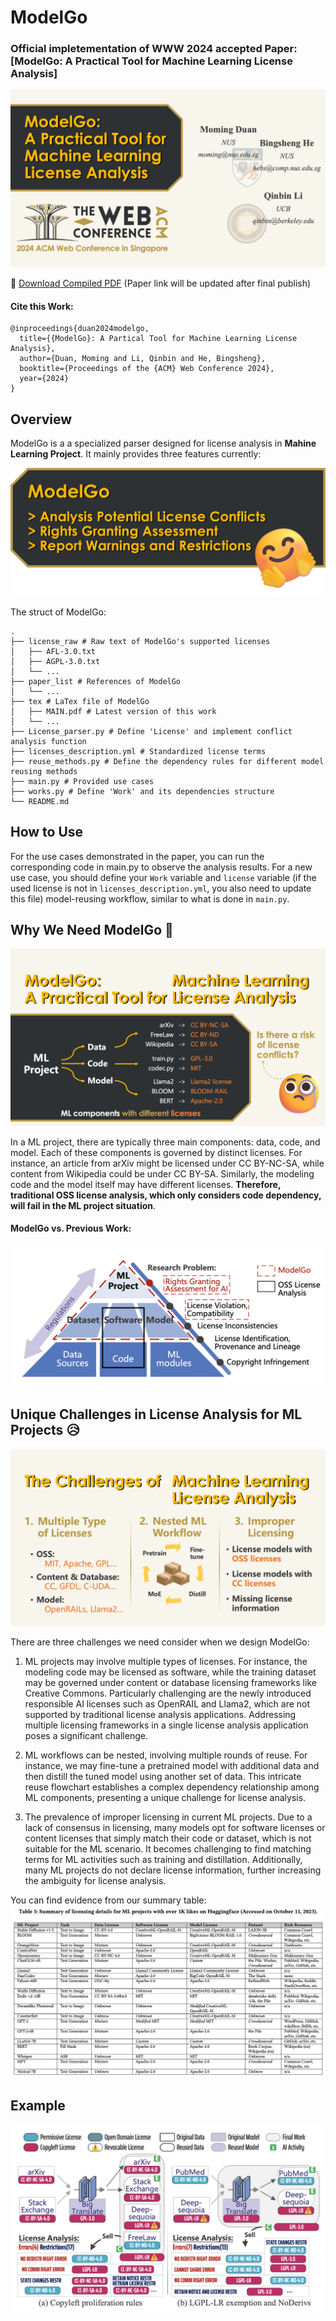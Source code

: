 # ModelGo

### Official impletementation of WWW 2024 accepted Paper:[ModelGo: A Practical Tool for Machine Learning License Analysis]
![img](images/cover.png)

📌 [Download Compiled PDF](MAIN.pdf)
(Paper link will be updated after final publish)
#### Cite this Work:
```
@inproceedings{duan2024modelgo,
  title={{ModelGo}: A Partical Tool for Machine Learning License Analysis},
  author={Duan, Moming and Li, Qinbin and He, Bingsheng},
  booktitle={Proceedings of the {ACM} Web Conference 2024},
  year={2024}
}
```

## Overview 

ModelGo is a a specialized parser designed for license analysis in **Mahine Learning Project**. It mainly provides three features currently:

![cover](images/aims.png)

The struct of ModelGo:
```
.
├── license_raw # Raw text of ModelGo's supported licenses
│   ├── AFL-3.0.txt
│   ├── AGPL-3.0.txt
│   └── ...
├── paper_list # References of ModelGo
│   └── ...
├── tex # LaTex file of ModelGo
│   ├── MAIN.pdf # Latest version of this work
│   └── ...
├── License_parser.py # Define 'License' and implement conflict analysis function
├── licenses_description.yml # Standardized license terms
├── reuse_methods.py # Define the dependency rules for different model reusing methods
├── main.py # Provided use cases
├── works.py # Define 'Work' and its dependencies structure
└── README.md
```

## How to Use 
For the use cases demonstrated in the paper, you can run the corresponding code in main.py to observe the analysis results. 
For a new use case, you should define your `Work` variable and `license` variable (if the used license is not in `licenses_description.yml`, you also need to update this file) model-reusing workflow, similar to what is done in `main.py`.


## Why We Need ModelGo 🤔
![motivation](images/motivations.png)

In a ML project, there are typically three main components: data, code, and model. Each of these components is governed by distinct licenses. For instance, an article from arXiv might be licensed under CC BY-NC-SA, while content from Wikipedia could be under CC BY-SA. Similarly, the modeling code and the model itself may have different licenses.
**Therefore, traditional OSS license analysis, which only considers code dependency, will fail in the ML project situation**.

#### ModelGo vs. Previous Work:
![diff](images/diff.png)

## Unique Challenges in License Analysis for ML Projects 😥
![challenges](images/challenges.png)

There are three challenges we need consider when we design ModelGo:
1. ML projects may involve multiple types of licenses. For instance, the modeling code may be licensed as software, while the training dataset may be governed under content or database licensing frameworks like Creative Commons. Particularly challenging are the newly introduced responsible AI licenses such as OpenRAIL and Llama2, which are not supported by traditional license analysis applications.
Addressing multiple licensing frameworks in a single license analysis application poses a significant challenge.

2. ML workflows can be nested, involving multiple rounds of reuse. For instance, we may fine-tune a pretrained model with additional data and then distill the tuned model using another set of data. This intricate reuse flowchart establishes a complex dependency relationship among ML components, presenting a unique challenge for license analysis.

3. The prevalence of improper licensing in current ML projects. Due to a lack of consensus in licensing, many models opt for software licenses or content licenses that simply match their code or dataset, which is not suitable for the ML scenario. It becomes challenging to find matching terms for ML activities such as training and distillation. Additionally, many ML projects do not declare license information, further increasing the ambiguity for license analysis.

You can find evidence from our summary table:
![t5](images/T5.png)

## Example

![CASE1](images/CASE1.png)